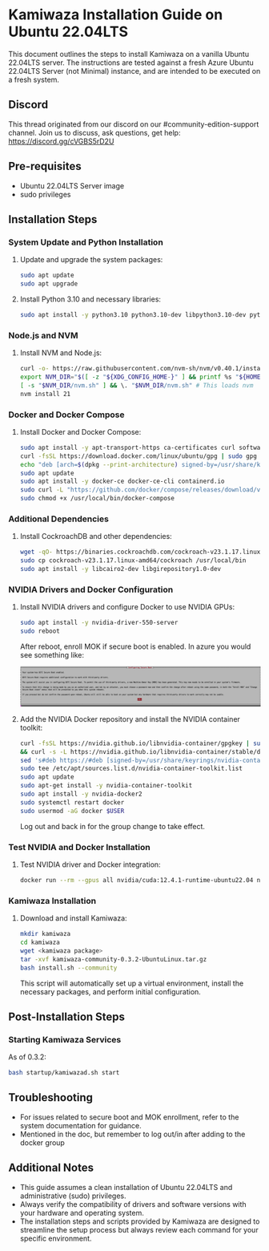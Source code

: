# Kamiwaza Installation Guide on Ubuntu 22.04LTS

This document outlines the steps to install Kamiwaza on a vanilla Ubuntu 22.04LTS server. The instructions are tested against a fresh Azure Ubuntu 22.04LTS Server (not Minimal) instance, and are intended to be executed on a fresh system.

## Discord

This thread originated from our discord on our #community-edition-support channel. Join us to discuss, ask questions, get help: <https://discord.gg/cVGBS5rD2U>

## Pre-requisites

- Ubuntu 22.04LTS Server image
- sudo privileges

## Installation Steps

### System Update and Python Installation

1. Update and upgrade the system packages:

    ```bash
    sudo apt update
    sudo apt upgrade
    ```

2. Install Python 3.10 and necessary libraries:

    ```bash
    sudo apt install -y python3.10 python3.10-dev libpython3.10-dev python3.10-venv golang-cfssl python-is-python3 etcd-client net-tools jq
    ```

### Node.js and NVM

1. Install NVM and Node.js:

    ```bash
    curl -o- https://raw.githubusercontent.com/nvm-sh/nvm/v0.40.1/install.sh | bash
    export NVM_DIR="$([ -z "${XDG_CONFIG_HOME-}" ] && printf %s "${HOME}/.nvm" || printf %s "${XDG_CONFIG_HOME}/nvm")"
    [ -s "$NVM_DIR/nvm.sh" ] && \. "$NVM_DIR/nvm.sh" # This loads nvm
    nvm install 21
    ```

### Docker and Docker Compose

1. Install Docker and Docker Compose:

    ```bash
    sudo apt install -y apt-transport-https ca-certificates curl software-properties-common
    curl -fsSL https://download.docker.com/linux/ubuntu/gpg | sudo gpg --dearmor -o /usr/share/keyrings/docker-archive-keyring.gpg
    echo "deb [arch=$(dpkg --print-architecture) signed-by=/usr/share/keyrings/docker-archive-keyring.gpg] https://download.docker.com/linux/ubuntu $(lsb_release -cs) stable" | sudo tee /etc/apt/sources.list.d/docker.list > /dev/null
    sudo apt update
    sudo apt install -y docker-ce docker-ce-cli containerd.io
    sudo curl -L "https://github.com/docker/compose/releases/download/v2.24.6/docker-compose-$(uname -s)-$(uname -m)" -o /usr/local/bin/docker-compose
    sudo chmod +x /usr/local/bin/docker-compose
    ```

### Additional Dependencies

1. Install CockroachDB and other dependencies:

    ```bash
    wget -qO- https://binaries.cockroachdb.com/cockroach-v23.1.17.linux-amd64.tgz | tar xvz
    sudo cp cockroach-v23.1.17.linux-amd64/cockroach /usr/local/bin
    sudo apt install -y libcairo2-dev libgirepository1.0-dev
    ```

### NVIDIA Drivers and Docker Configuration

1. Install NVIDIA drivers and configure Docker to use NVIDIA GPUs:

    ```bash
    sudo apt install -y nvidia-driver-550-server
    sudo reboot
    ```

    After reboot, enroll MOK if secure boot is enabled. In azure you would see something like:

    ![Secure Boot](images/secureboot.png)

2. Add the NVIDIA Docker repository and install the NVIDIA container toolkit:

    ```bash
    curl -fsSL https://nvidia.github.io/libnvidia-container/gpgkey | sudo gpg --dearmor -o /usr/share/keyrings/nvidia-container-toolkit-keyring.gpg \
    && curl -s -L https://nvidia.github.io/libnvidia-container/stable/deb/nvidia-container-toolkit.list | \
    sed 's#deb https://#deb [signed-by=/usr/share/keyrings/nvidia-container-toolkit-keyring.gpg] https://#g' | \
    sudo tee /etc/apt/sources.list.d/nvidia-container-toolkit.list
    sudo apt update
    sudo apt-get install -y nvidia-container-toolkit
    sudo apt install -y nvidia-docker2
    sudo systemctl restart docker
    sudo usermod -aG docker $USER
    ```

    Log out and back in for the group change to take effect.

### Test NVIDIA and Docker Installation

1. Test NVIDIA driver and Docker integration:

    ```bash
    docker run --rm --gpus all nvidia/cuda:12.4.1-runtime-ubuntu22.04 nvidia-smi
    ```

### Kamiwaza Installation

1. Download and install Kamiwaza:

    ```bash
    mkdir kamiwaza
    cd kamiwaza
    wget <kamiwaza package>
    tar -xvf kamiwaza-community-0.3.2-UbuntuLinux.tar.gz
    bash install.sh --community
    ```

    This script will automatically set up a virtual environment, install the necessary packages, and perform initial configuration.

## Post-Installation Steps

### Starting Kamiwaza Services

As of 0.3.2:

```bash
bash startup/kamiwazad.sh start
```



## Troubleshooting

- For issues related to secure boot and MOK enrollment, refer to the system documentation for guidance.
- Mentioned in the doc, but remember to log out/in after adding to the docker group

## Additional Notes

- This guide assumes a clean installation of Ubuntu 22.04LTS and administrative (sudo) privileges.
- Always verify the compatibility of drivers and software versions with your hardware and operating system.
- The installation steps and scripts provided by Kamiwaza are designed to streamline the setup process but always review each command for your specific environment.
